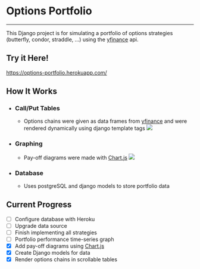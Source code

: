 # Options Portfolio #
- - - -
This Django project is for simulating a portfolio of options strategies (butterfly, condor, straddle, ...) using the [yfinance](https://github.com/ranaroussi/yfinance) api.

## Try it Here! ##
https://options-portfolio.herokuapp.com/

## How It Works ##

* ### Call/Put Tables ###
    * Options chains were given as data frames from [yfinance](https://github.com/ranaroussi/yfinance) and were rendered dynamically using django template tags
      ![](https://github.com/Shin-Leo/optionsPortfolio/blob/master/tables.png?raw=true)

* ### Graphing ###
    * Pay-off diagrams were made with [Chart.js](https://github.com/chartjs/Chart.js)
    ![](https://github.com/Shin-Leo/optionsPortfolio/blob/master/graphs.png?raw=true)

* ### Database ###
    * Uses postgreSQL and django models to store portfolio data

## Current Progress ##
- [ ] Configure database with Heroku
- [ ] Upgrade data source
- [ ] Finish implementing all strategies
- [ ] Portfolio performance time-series graph
- [x] Add pay-off diagrams using [Chart.js](https://github.com/chartjs/Chart.js)
- [x] Create Django models for data 
- [x] Render options chains in scrollable tables 
